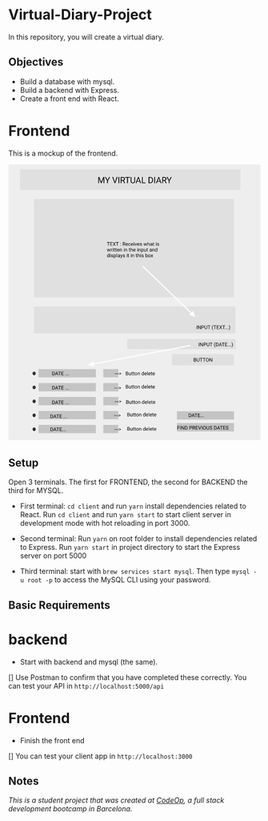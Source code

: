 # Virtual-Diary-Project

In this repository, you will create a virtual diary.

## Objectives

- Build a database with mysql.
- Build a backend with Express.
- Create a front end with React.

# Frontend

This is a mockup of the frontend.

![virtual diary](my_virtual_diary.png)

## Setup

Open 3 terminals. The first for FRONTEND, the second for BACKEND the third for MYSQL.

- First terminal: `cd client` and run `yarn` install dependencies related to React. Run `cd client` and run `yarn start` to start client server in development mode with hot reloading in port 3000. 
<!-- - run `npm install` to install React dependencies -->
<!-- cd client and run `npm start` to start client server -->

- Second terminal: Run `yarn` on root folder to install dependencies related to Express. Run `yarn start` in project directory to start the Express server on port 5000
  
- Third terminal: start with `brew services start mysql`. Then type `mysql -u root -p` to access the MySQL CLI using your password.

## Basic Requirements

  # backend

- Start with backend and mysql (the same).
  
[] Use Postman to confirm that you have completed these correctly. You can test your API in `http://localhost:5000/api`


 # Frontend
 
- Finish the front end
  
[] You can test your client app in `http://localhost:3000`


## Notes

_This is a student project that was created at [CodeOp](http://codeop.tech), a full stack development bootcamp in Barcelona._

